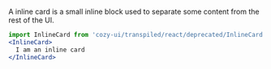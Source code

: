 A inline card is a small inline block used to separate some content from the rest of the UI.

```jsx
import InlineCard from 'cozy-ui/transpiled/react/deprecated/InlineCard';
<InlineCard>
  I am an inline card
</InlineCard>
```
